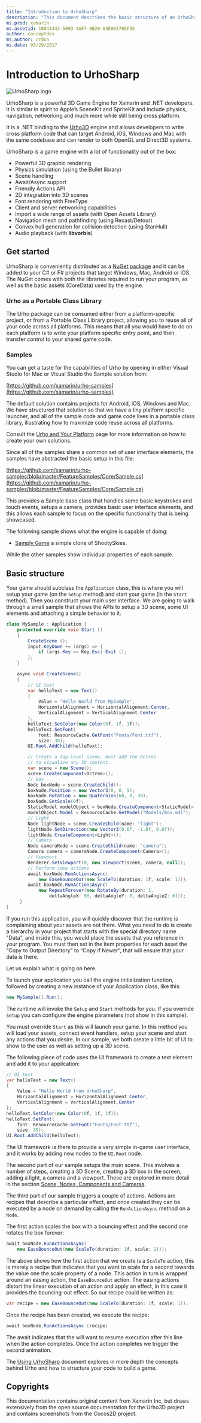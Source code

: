 ```yaml
---
title: "Introduction to UrhoSharp"
description: "This document describes the basic structure of an UrhoSharp application and links to various guides and sample applications that demonstrate how to use UrhoSharp."
ms.prod: xamarin
ms.assetid: 18041443-5093-4AF7-8B20-03E00478EF35
author: conceptdev
ms.author: crdun
ms.date: 03/29/2017
---
```

# Introduction to UrhoSharp

![UrhoSharp logo](introduction-images/urhosharp-icon.png)

UrhoSharp is a powerful 3D Game Engine for Xamarin and .NET
developers.  It is similar in spirit to Apple’s SceneKit and SpriteKit
and include physics, navigation, networking and much more while still
being cross platform.

It is a .NET binding to the [Urho3D](http://urho3d.github.io/) engine
and allows developers to write cross platform code that can target
Android, iOS, Windows and Mac with the same codebase and can render to
both OpenGL and Direct3D systems.

UrhoSharp is a game engine with a lot of functionality out of the box:

- Powerful 3D graphic rendering
- Physics simulation (using the Bullet library)
- Scene handling
- Await/Async support
- Friendly Actions API
- 2D integration into 3D scenes
- Font rendering with FreeType
- Client and server networking capabilities
- Import a wide range of assets (with Open Assets Library)
- Navigation mesh and pathfinding (using Recast/Detour)
- Convex hull generation for collision detection (using StanHull)
- Audio playback (with **libvorbis**)

## Get started

UrhoSharp is conveniently distributed as a [NuGet package](https://www.nuget.org/) and it can be added to
your C# or F# projects that target Windows, Mac, Android or iOS.  The
NuGet comes with both the libraries required to run your program, as
well as the basic assets (CoreData) used by the engine.

### Urho as a Portable Class Library

The Urho package can be consumed either from a platform-specific
project, or from a Portable Class Library project, allowing you to
reuse all of your code across all platforms.  This means that all you
would have to do on each platform is to write your platform specific
entry point, and then transfer control to your shared game code.

### Samples

You can get a taste for the capabilities of Urho by opening in either
Visual Studio for Mac or Visual Studio the Sample solution from:

[https://github.com/xamarin/urho-samples](https://github.com/xamarin/urho-samples)

The default solution contains projects for Android, iOS, Windows and
Mac.  We have structured that solution so that we have a tiny platform
specific launcher, and all of the sample code and game code lives in a
portable class library, illustrating how to maximize code reuse across
all platforms.

Consult the [Urho and Your
Platform](~/graphics-games/urhosharp/platform/index.md) page for more
information on how to create your own solutions.

Since all of the samples share a common set of user interface
elements, the samples have abstracted the basic setup in this file:

[https://github.com/xamarin/urho-samples/blob/master/FeatureSamples/Core/Sample.cs](https://github.com/xamarin/urho-samples/blob/master/FeatureSamples/Core/Sample.cs)

This provides a Sample base class that handles some basic keystrokes
and touch events, setups a camera, provides basic user interface
elements, and this allows each sample to focus on the specific
functionality that is being showcased.

The following sample shows what the engine is capable of doing:

- [Samply Game](https://github.com/xamarin/urho-samples/tree/master/SamplyGame) a simple clone of ShootySkies.

While the other samples show individual properties of each sample.

## Basic structure

Your game should subclass the `Application` class, this is where you will setup your game
(on the `Setup` method)
and start your game (in the `Start` method).  Then you construct your
main user interface.  We are going to walk through a small sample that
shows the APIs to setup a 3D scene, some UI elements and attaching a
simple behavior to it.

```csharp
class MySample : Application {
    protected override void Start ()
    {
        CreateScene ();
        Input.KeyDown += (args) => {
            if (args.Key == Key.Esc) Exit ();
        };
    }

    async void CreateScene()
    {
        // UI text
        var helloText = new Text()
        {
            Value = "Hello World from MySample",
            HorizontalAlignment = HorizontalAlignment.Center,
            VerticalAlignment = VerticalAlignment.Center
        };
        helloText.SetColor(new Color(0f, 1f, 1f));
        helloText.SetFont(
            font: ResourceCache.GetFont("Fonts/Font.ttf"),
            size: 30);
        UI.Root.AddChild(helloText);

        // Create a top-level scene, must add the Octree
        // to visualize any 3D content.
        var scene = new Scene();
        scene.CreateComponent<Octree>();
        // Box
        Node boxNode = scene.CreateChild();
        boxNode.Position = new Vector3(0, 0, 5);
        boxNode.Rotation = new Quaternion(60, 0, 30);
        boxNode.SetScale(0f);
        StaticModel modelObject = boxNode.CreateComponent<StaticModel>();
        modelObject.Model = ResourceCache.GetModel("Models/Box.mdl");
        // Light
        Node lightNode = scene.CreateChild(name: "light");
        lightNode.SetDirection(new Vector3(0.6f, -1.0f, 0.8f));
        lightNode.CreateComponent<Light>();
        // Camera
        Node cameraNode = scene.CreateChild(name: "camera");
        Camera camera = cameraNode.CreateComponent<Camera>();
        // Viewport
        Renderer.SetViewport(0, new Viewport(scene, camera, null));
        // Perform some actions
        await boxNode.RunActionsAsync(
            new EaseBounceOut(new ScaleTo(duration: 1f, scale: 1)));
        await boxNode.RunActionsAsync(
            new RepeatForever(new RotateBy(duration: 1,
                deltaAngleX: 90, deltaAngleY: 0, deltaAngleZ: 0)));
     }
}
```

If you run this application, you will quickly discover that the
runtime is complaining about your assets are not there.  What you need
to do is create a hierarchy in your project that starts with the
special directory name "Data", and inside this, you would place the
assets that you reference in your program.  You must then set in the
item properties for each asset the “Copy to Output Directory” to “Copy
if Newer”, that will ensure that your data is there.

Let us explain what is going on here.

To launch your application you call the engine initialization
function, followed by creating a new instance of your Application
class, like this:

```csharp
new MySample().Run();
```

The runtime will invoke the `Setup` and `Start` methods for you.  If you
override `Setup` you can configure the engine parameters (not show in
this sample).

You must override `Start` as this will launch your game.  In this method
you will load your assets, connect event handlers, setup your scene
and start any actions that you desire.  In our sample, we both create
a little bit of UI to show to the user as well as setting up a 3D
scene.

The following piece of code uses the UI framework to create a text
element and add it to your application:

```csharp
// UI text
var helloText = new Text()
{
    Value = "Hello World from UrhoSharp",
    HorizontalAlignment = HorizontalAlignment.Center,
    VerticalAlignment = VerticalAlignment.Center
};
helloText.SetColor(new Color(0f, 1f, 1f));
helloText.SetFont(
    font: ResourceCache.GetFont("Fonts/Font.ttf"),
    size: 30);
UI.Root.AddChild(helloText);
```

The UI framework is there to provide a very simple in-game user
interface, and it works by adding new nodes to the `UI.Root` node.

The second part of our sample setups the main scene.  This involves a
number of steps, creating a 3D Scene, creating a 3D box in the screen,
adding a light, a camera and a viewport.  These are explored in more
detail in the section [Scene, Nodes, Components and Cameras](~/graphics-games/urhosharp/using.md#scenenodescomponentsandcameras).

The third part of our sample triggers a couple of actions.  Actions
are recipes that describe a particular effect, and once created they
can be executed by a node on demand by calling the `RunActionAsync`
method on a `Node`.

The first action scales the box with a bouncing effect and the second
one rotates the box forever:

```csharp
await boxNode.RunActionsAsync(
    new EaseBounceOut(new ScaleTo(duration: 1f, scale: 1)));
```

The above shows how the first action that we create is a `ScaleTo`
action, this is merely a recipe that indicates that you want to scale
for a second towards the value one the scale property of a node.  This
action in turn is wrapped around an easing action, the `EaseBounceOut`
action.  The easing actions distort the linear execution of an action
and apply an effect, in this case it provides the bouncing-out effect.
So our recipe could be written as:

```csharp
var recipe = new EaseBounceOut(new ScaleTo(duration: 1f, scale: 1));
```

Once the recipe has been created, we execute the recipe:

```csharp
await boxNode.RunActionsAsync (recipe)
```

The await indicates that the will want to resume execution after this
line when the action completes.  Once the action completes we trigger
the second animation.

The [Using UrhoSharp](~/graphics-games/urhosharp/using.md) document
explores in more depth the concepts behind Urho and how to structure
your code to build a game.

## Copyrights

This documentation contains original content from Xamarin Inc, but
draws extensively from the open source documentation for the Urho3D
project and contains screenshots from the Cocos2D project.
